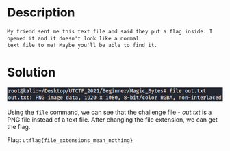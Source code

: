 # Description

```
My friend sent me this text file and said they put a flag inside. I opened it and it doesn't look like a normal 
text file to me! Maybe you'll be able to find it.
```

# Solution

![Image of file command](https://github.com/bombunx/CTFs/blob/master/utctf-d4ddy_p0k0_p4nts/Beginner/Magic%20Bytes/MagicBytes%20-%20file%20command.PNG)

Using the `file` command, we can see that the challenge file - *out.txt* is a PNG file 
instead of a text file. After changing the file extension, we can get the flag. 

Flag: `utflag{file_extensions_mean_nothing}`
